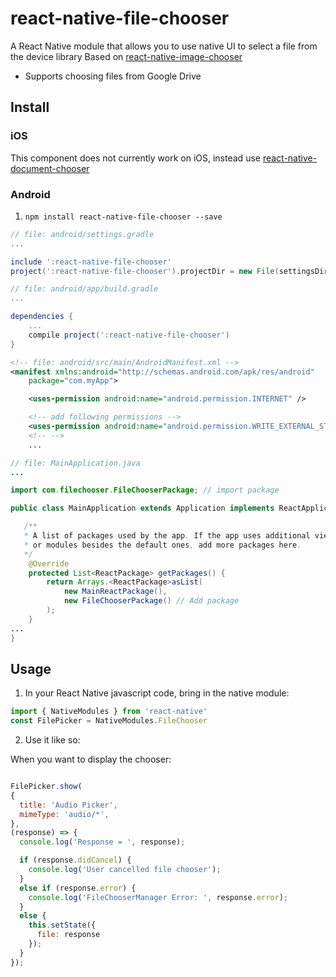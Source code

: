 # react-native-file-chooser
A React Native module that allows you to use native UI to select a file from the device library
Based on [react-native-image-chooser](https://github.com/marcshilling/react-native-image-chooser)

- Supports choosing files from Google Drive

## Install

### iOS
This component does not currently work on iOS, instead use [react-native-document-chooser](https://github.com/Elyx0/react-native-document-chooser)

### Android
1. `npm install react-native-file-chooser --save`

```gradle
// file: android/settings.gradle
...

include ':react-native-file-chooser'
project(':react-native-file-chooser').projectDir = new File(settingsDir, '../node_modules/react-native-file-chooser/android')
```
```gradle
// file: android/app/build.gradle
...

dependencies {
    ...
    compile project(':react-native-file-chooser')
}
```
```xml
<!-- file: android/src/main/AndroidManifest.xml -->
<manifest xmlns:android="http://schemas.android.com/apk/res/android"
    package="com.myApp">

    <uses-permission android:name="android.permission.INTERNET" />

    <!-- add following permissions -->
    <uses-permission android:name="android.permission.WRITE_EXTERNAL_STORAGE"/>
    <!-- -->
    ...
```
```java
// file: MainApplication.java
...

import com.filechooser.FileChooserPackage; // import package

public class MainApplication extends Application implements ReactApplication {

   /**
   * A list of packages used by the app. If the app uses additional views
   * or modules besides the default ones, add more packages here.
   */
    @Override
    protected List<ReactPackage> getPackages() {
        return Arrays.<ReactPackage>asList(
            new MainReactPackage(),
            new FileChooserPackage() // Add package
        );
    }
...
}

```
## Usage
1. In your React Native javascript code, bring in the native module:

  ```javascript
import { NativeModules } from 'react-native'
const FilePicker = NativeModules.FileChooser
  ```
2. Use it like so:

  When you want to display the chooser:
  ```javascript

FilePicker.show(
  {
    title: 'Audio Picker',
    mimeType: 'audio/*',
  }, 
  (response) => {
    console.log('Response = ', response);

    if (response.didCancel) {
      console.log('User cancelled file chooser');
    }
    else if (response.error) {
      console.log('FileChooserManager Error: ', response.error);
    }
    else {
      this.setState({
        file: response
      });
    }
  });
  ```
